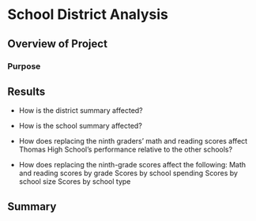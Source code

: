 # School District Analysis

## Overview of Project

### Purpose

## Results
- How is the district summary affected?

- How is the school summary affected?
 
- How does replacing the ninth graders’ math and reading scores affect Thomas High School’s performance relative to the other schools?

- How does replacing the ninth-grade scores affect the following:
        Math and reading scores by grade
        Scores by school spending
        Scores by school size
        Scores by school type

## Summary
